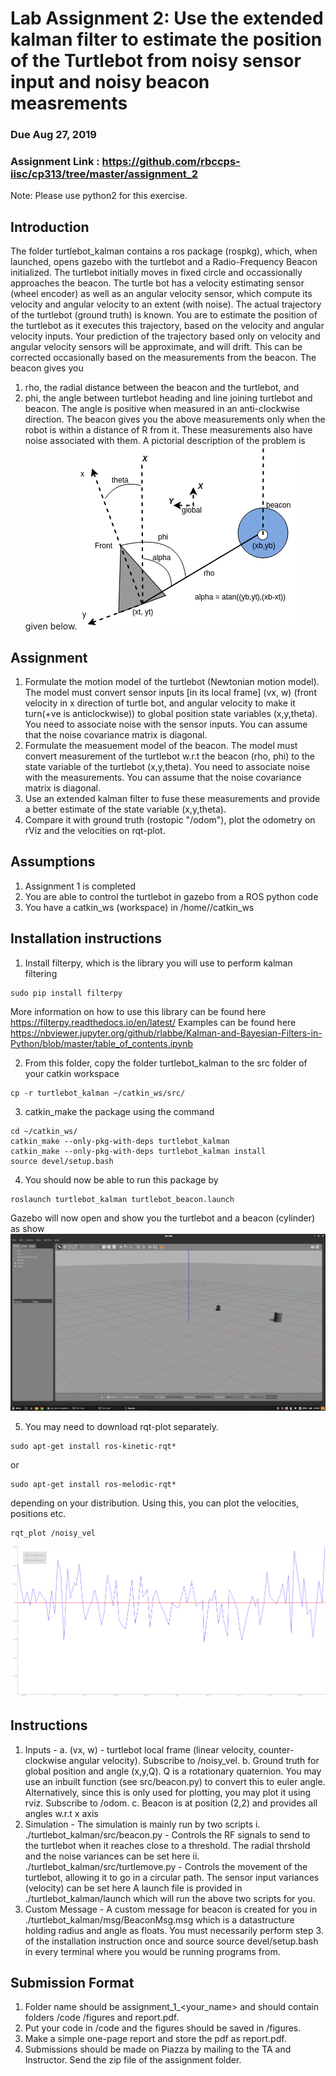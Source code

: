 # Lab Assignment 2: Use the extended kalman filter to estimate the position of the Turtlebot from noisy sensor input and noisy beacon measrements
### Due Aug 27, 2019
### Assignment Link : https://github.com/rbccps-iisc/cp313/tree/master/assignment_2

Note: Please use python2 for this exercise.

## Introduction
The folder turtlebot_kalman contains a ros package (rospkg), which, when launched, opens gazebo with the turtlebot and a Radio-Frequency Beacon initialized.
The turtlebot initially moves in fixed circle and occassionally approaches the beacon. 
The turtle bot has a velocity estimating sensor (wheel encoder) as well as an angular velocity sensor, which compute its velocity and angular velocity to an extent (with noise). The actual trajectory of the turtlebot (ground truth) is known.
You are to estimate the position of the turtlebot as it executes this trajectory, based on the velocity and angular velocity inputs. Your prediction of the trajectory based only on velocity and angular velocity sensors will be approximate, and will drift. This can be corrected occasionally based on the measurements from the beacon. The beacon gives you 
1. rho, the radial distance between the beacon and the turtlebot, and
2. phi, the angle between turtlebot heading and line joining turtlebot and beacon. The angle is positive when measured in an anti-clockwise direction.
The beacon gives you the above measurements only when the robot is within a distance of R from it. These measurements also have noise associated with them.
A pictorial description of the problem is given below.
![Alt text](./docs/turtle.png?raw=true "Gazebo showing the simulated turtlebot and the beacon (cylinder)")


## Assignment
1. Formulate the motion model of the turtlebot (Newtonian motion model). The model must convert sensor inputs [in its local frame] (vx, w) (front velocity in x direction of turtle bot, and angular velocity to make it turn(+ve is anticlockwise))  to global position state variables (x,y,theta). You need to associate noise with the sensor inputs. You can assume that the noise covariance matrix is diagonal.
2. Formulate the measuement model of the beacon. The model must convert measurement of the turtlebot w.r.t the beacon (rho, phi) to the state variable of the turtlebot (x,y,theta). You need to associate noise with the measurements. You can assume that the noise covariance matrix is diagonal.
3. Use an extended kalman filter to fuse these measurements and provide a better estimate of the state variable (x,y,theta).
4. Compare it with ground truth (rostopic "/odom"), plot the odometry on rViz and the velocities on rqt-plot.


## Assumptions 
1. Assignment 1 is completed
2. You are able to control the turtlebot in gazebo from a ROS python code
3. You have a catkin_ws (workspace) in /home/<user-name>/catkin_ws

##  Installation instructions
1. Install filterpy, which is the library you will use to perform kalman filtering
```
sudo pip install filterpy
```
More information on how to use this library can be found here
https://filterpy.readthedocs.io/en/latest/
Examples can be found here
https://nbviewer.jupyter.org/github/rlabbe/Kalman-and-Bayesian-Filters-in-Python/blob/master/table_of_contents.ipynb

2. From this folder, copy the folder turtlebot_kalman to the src folder of your catkin workspace
```
cp -r turtlebot_kalman ~/catkin_ws/src/
```

3. catkin_make the package using the command 
```
cd ~/catkin_ws/
catkin_make --only-pkg-with-deps turtlebot_kalman
catkin_make --only-pkg-with-deps turtlebot_kalman install
source devel/setup.bash
```
4. You should now be able to run this package by 
```
roslaunch turtlebot_kalman turtlebot_beacon.launch
```
Gazebo will now open and show you the turtlebot and a beacon (cylinder) as show
![Alt text](./docs/gaz.png?raw=true "Gazebo showing the simulated turtlebot and the beacon (cylinder)")

5. You may need to download rqt-plot separately.
```
sudo apt-get install ros-kinetic-rqt*
```
or
```
sudo apt-get install ros-melodic-rqt*
```
depending on your distribution.
Using this, you can plot the velocities, positions etc.
```
rqt_plot /noisy_vel
```
![Alt text](./docs/vel.png?raw=true "Gazebo showing the simulated turtlebot and the beacon (cylinder)")


## Instructions
1. Inputs -
	a. (vx, w) - turtlebot local frame (linear velocity, counter-clockwise angular velocity). Subscribe to /noisy_vel.
	b. Ground truth for global position and angle (x,y,Q). Q is a rotationary quaternion. You may use an inbuilt function (see src/beacon.py) to convert this to euler angle. Alternatively, 
		since this is only used for plotting, you may plot it using rviz.  Subscribe to /odom. 
	c. Beacon is at position (2,2) and provides all angles w.r.t x axis
2. Simulation - 
The simulation is mainly run by two scripts
    i. ./turtlebot_kalman/src/beacon.py - Controls the RF signals to send to the turtlebot when it reaches close to a threshold. The radial thrshold and the noise variances can be set here
    ii. ./turtlebot_kalman/src/turtlemove.py - Controls the movement of the turtlebot, allowing it to go in a circular path. The sensor input variances (velocity) can be set here
A launch file is provided in ./turtlebot_kalman/launch which will run the above two scripts for you. 
3. Custom Message - 
A custom message for beacon is created for you in ./turtlebot_kalman/msg/BeaconMsg.msg which is a datastructure holding radius and angle as floats. You must necessarily perform step 3. of the installation instruction once and
source source devel/setup.bash in every terminal where you would be running programs from.




## Submission Format
1. Folder name should be assignment_1_\<your_name\> and should contain folders /code /figures and report.pdf.
2. Put your code in \/code and the figures should be saved in \/figures.
3. Make a simple one-page report and store the pdf as report.pdf.
4. Submissions should be made on Piazza by mailing to the TA and Instructor. Send the zip file of the assignment folder.

